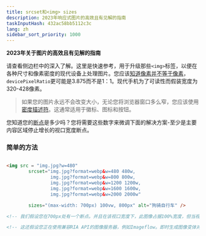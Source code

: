 ```yaml
---
title: srcset和<img> sizes
description: 2023年响应式图片的高效且有见解的指南
taskInputHash: 432ac58bb5112c3c
lang: zh
sidebar_sort_priority: 1000
---
```

**2023年关于图片的高效且有见解的指南**

请查看侧边栏中的深入了解。这里是快速参考，用于升级那些`<img>`标签，以便在各种尺寸和像素密度的现代设备上处理图片。您应该[知道像素并不等于像素](/zh/pixels-not-pixels)，`devicePixelRatio`更可能是3.875而不是1：1。现代手机为了可读性而假装宽度为320-428像素。

> 如果您的图片永远不会改变大小，无论您将浏览器窗口多么窄，您应该使用[密度描述符](/zh/density-descriptors)。这通常适用于徽标、图标和按钮。

您知道您的[断点](/zh/breakpoints)是多少吗？您将需要这些数字来微调下面的解决方案-至少是主要内容区域停止增长的视口宽度断点。


### 简单的方法

```html

<img src = "img.jpg?w=480"
        srcset="img.jpg?format=webp&w=480 480w, 
                img.jpg?format=webp&w=800 800w, 
                img.jpg?format=webp&w=1200 1200w, 
                img.jpg?format=webp&w=1600 1600w, 
                img.jpg?format=webp&w=2000 2000w"

        sizes="(max-width: 700px) 100vw, 800px" alt="狗骑自行车" />

<!-- 我们假设您在700px处有一个断点。并且在该视口宽度下，此图像占据100%宽度，但当视口较大时，图像被限制为800个CSS像素 -->

<!-- 这还假设您正在使用兼容RIA API的图像服务器，例如Imageflow。即时生成图像变体对于开发人员的健康非常重要。 -->
